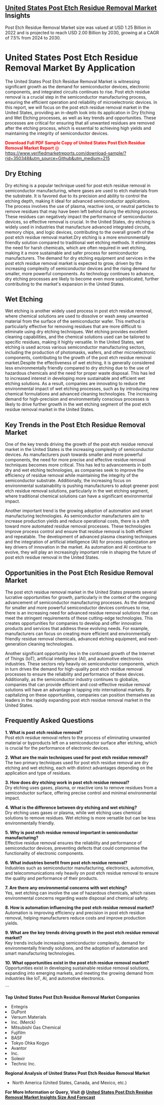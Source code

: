 <h2><a href="https://www.verifiedmarketreports.com/download-sample/?rid=350348&amp;utm_source=Github&amp;utm_medium=215" target="_blank">United States Post Etch Residue Removal Market</a> Insights</h2><p>Post Etch Residue Removal Market size was valued at USD 1.25 Billion in 2022 and is projected to reach USD 2.00 Billion by 2030, growing at a CAGR of 7.5% from 2024 to 2030.</p><p><h1>United States Post Etch Residue Removal Market By Application</h1><p>The United States Post Etch Residue Removal Market is witnessing significant growth as the demand for semiconductor devices, electronic components, and integrated circuits continues to rise. Post etch residue removal is a crucial step in the semiconductor manufacturing process, ensuring the efficient operation and reliability of microelectronic devices. In this report, we will focus on the post etch residue removal market in the United States, providing an in-depth look into its application in Dry Etching and Wet Etching processes, as well as key trends and opportunities. These processes are critical for ensuring that all unwanted residues are removed after the etching process, which is essential to achieving high yields and maintaining the integrity of semiconductor devices.<p><span class=""><span style="color: #ff0000;"><strong>Download Full PDF Sample Copy of United States Post Etch Residue Removal Market Report</strong> @ </span><a href="https://www.verifiedmarketreports.com/download-sample/?rid=350348&amp;utm_source=Github&amp;utm_medium=215" target="_blank">https://www.verifiedmarketreports.com/download-sample/?rid=350348&amp;utm_source=Github&amp;utm_medium=215</a></span></p></p><h2>Dry Etching</h2><p>Dry etching is a popular technique used for post etch residue removal in semiconductor manufacturing, where gases are used to etch materials from the substrate. It is favored due to its precision and ability to control the etching depth, making it ideal for advanced semiconductor applications. The process involves the use of plasma, reactive ions, or neutral particles to remove residues that may have been left behind during the etching process. These residues can negatively impact the performance of semiconductor devices, so effective removal is crucial. In the United States, dry etching is widely used in industries that manufacture advanced integrated circuits, memory chips, and logic devices, contributing to the overall growth of the post etch residue removal market.Dry etching is a more environmentally friendly solution compared to traditional wet etching methods. It eliminates the need for harsh chemicals, which are often required in wet etching, making it a more sustainable and safer process for semiconductor manufacturers. The demand for dry etching equipment and services in the post etch residue removal market is expected to grow, driven by the increasing complexity of semiconductor devices and the rising demand for smaller, more powerful components. As technology continues to advance, dry etching processes are likely to become even more sophisticated, further contributing to the market's expansion in the United States.</p><h2>Wet Etching</h2><p>Wet etching is another widely used process in post etch residue removal, where chemical solutions are used to dissolve or wash away unwanted material from the surface of the semiconductor wafer. This method is particularly effective for removing residues that are more difficult to eliminate using dry etching techniques. Wet etching provides excellent cleaning capabilities, and the chemical solutions used can be tailored to specific residues, making it highly versatile. In the United States, wet etching is used across various semiconductor manufacturing sectors, including the production of photomasks, wafers, and other microelectronic components, contributing to the growth of the post etch residue removal market.Despite the effectiveness of wet etching, it is generally considered less environmentally friendly compared to dry etching due to the use of hazardous chemicals and the need for proper waste disposal. This has led to increased interest in developing more sustainable and efficient wet etching solutions. As a result, companies are innovating to reduce the environmental impact of wet etching processes, such as by introducing new chemical formulations and advanced cleaning technologies. The increasing demand for high-precision and environmentally conscious processes is likely to drive further growth in the wet etching segment of the post etch residue removal market in the United States.</p><h2>Key Trends in the Post Etch Residue Removal Market</h2><p>One of the key trends driving the growth of the post etch residue removal market in the United States is the increasing complexity of semiconductor devices. As manufacturers push towards smaller and more powerful components, the need for more precise and effective residue removal techniques becomes more critical. This has led to advancements in both dry and wet etching technologies, as companies seek to improve the efficiency of residue removal while maintaining the integrity of the semiconductor substrate. Additionally, the increasing focus on environmental sustainability is pushing manufacturers to adopt greener post etch residue removal solutions, particularly in the wet etching segment, where traditional chemical solutions can have a significant environmental impact.</p><p>Another important trend is the growing adoption of automation and smart manufacturing technologies. As semiconductor manufacturers aim to increase production yields and reduce operational costs, there is a shift toward more automated residue removal processes. These technologies improve process control and ensure that residue removal is both efficient and repeatable. The development of advanced plasma cleaning techniques and the integration of artificial intelligence (AI) for process optimization are key drivers of innovation in the market. As automation and AI continue to evolve, they will play an increasingly important role in shaping the future of post etch residue removal in the United States.</p><h2>Opportunities in the Post Etch Residue Removal Market</h2><p>The post etch residue removal market in the United States presents several lucrative opportunities for growth, particularly in the context of the ongoing advancement of semiconductor manufacturing processes. As the demand for smaller and more powerful semiconductor devices continues to rise, there is an increasing need for advanced residue removal solutions that can meet the stringent requirements of these cutting-edge technologies. This creates opportunities for companies to develop and offer innovative products and services that address these evolving needs. For example, manufacturers can focus on creating more efficient and environmentally friendly residue removal chemicals, advanced etching equipment, and next-generation cleaning technologies.</p><p>Another significant opportunity lies in the continued growth of the Internet of Things (IoT), artificial intelligence (AI), and automotive electronics industries. These sectors rely heavily on semiconductor components, which in turn drives the demand for high-quality post etch residue removal processes to ensure the reliability and performance of these devices. Additionally, as the semiconductor industry continues to globalize, companies that can provide efficient and cost-effective residue removal solutions will have an advantage in tapping into international markets. By capitalizing on these opportunities, companies can position themselves as leaders in the rapidly expanding post etch residue removal market in the United States.</p><h2>Frequently Asked Questions</h2><p><strong>1. What is post etch residue removal?</strong><br>Post etch residue removal refers to the process of eliminating unwanted material or byproducts left on a semiconductor surface after etching, which is crucial for the performance of electronic devices.</p><p><strong>2. What are the main techniques used for post etch residue removal?</strong><br>The two primary techniques used for post etch residue removal are dry etching and wet etching, each with distinct advantages depending on the application and type of residues.</p><p><strong>3. How does dry etching work in post etch residue removal?</strong><br>Dry etching uses gases, plasma, or reactive ions to remove residues from a semiconductor surface, offering precise control and minimal environmental impact.</p><p><strong>4. What is the difference between dry etching and wet etching?</strong><br>Dry etching uses gases or plasma, while wet etching uses chemical solutions to remove residues. Wet etching is more versatile but can be less environmentally friendly.</p><p><strong>5. Why is post etch residue removal important in semiconductor manufacturing?</strong><br>Effective residue removal ensures the reliability and performance of semiconductor devices, preventing defects that could compromise the functionality of electronic components.</p><p><strong>6. What industries benefit from post etch residue removal?</strong><br>Industries such as semiconductor manufacturing, electronics, automotive, and telecommunications rely heavily on post etch residue removal to ensure the quality and performance of their products.</p><p><strong>7. Are there any environmental concerns with wet etching?</strong><br>Yes, wet etching can involve the use of hazardous chemicals, which raises environmental concerns regarding waste disposal and chemical safety.</p><p><strong>8. How is automation influencing the post etch residue removal market?</strong><br>Automation is improving efficiency and precision in post etch residue removal, helping manufacturers reduce costs and improve production yields.</p><p><strong>9. What are the key trends driving growth in the post etch residue removal market?</strong><br>Key trends include increasing semiconductor complexity, demand for environmentally friendly solutions, and the adoption of automation and smart manufacturing technologies.</p><p><strong>10. What opportunities exist in the post etch residue removal market?</strong><br>Opportunities exist in developing sustainable residue removal solutions, expanding into emerging markets, and meeting the growing demand from industries like IoT, AI, and automotive electronics.</p>```</p><p><strong>Top United States Post Etch Residue Removal Market Companies</strong></p><div data-test-id=""><p><li>Entegris</li><li> DuPont</li><li> Versum Materials</li><li> Inc. (Merck)</li><li> Mitsubishi Gas Chemical</li><li> Fujifilm</li><li> BASF</li><li> Tokyo Ohka Kogyo</li><li> Avantor</li><li> Inc.</li><li> Solexir</li><li> Technic Inc.</li></p><div><strong>Regional Analysis of&nbsp;United States Post Etch Residue Removal Market</strong></div><ul><li dir="ltr"><p dir="ltr">North America&nbsp;(United States, Canada, and Mexico, etc.)</p></li></ul><p><strong>For More Information or Query, Visit @&nbsp;</strong><strong><a href="https://www.verifiedmarketreports.com/product/post-etch-residue-removal-market/?utm_source=Github&amp;utm_medium=215" target="_blank">United States Post Etch Residue Removal Market Insights Size And Forecast</a></strong></p></div>
